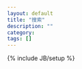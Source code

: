 ```yaml
---
layout: default
title: "搜索"
description: ""
category: 
tags: []
---
```

{% include JB/setup %}

<div>
<script>
  (function() {
    var cx = '017465046064160689763:zzk2hjbhkoo';
    var gcse = document.createElement('script');
    gcse.type = 'text/javascript';
    gcse.async = true;
    gcse.src = (document.location.protocol == 'https:' ? 'https:' : 'http:') +
        '//www.google.com/cse/cse.js?cx=' + cx;
    var s = document.getElementsByTagName('script')[0];
    s.parentNode.insertBefore(gcse, s);
  })();
</script>
<gcse:search></gcse:search>
</div>
